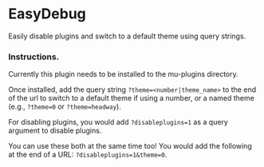 # EasyDebug
Easily disable plugins and switch to a default theme using query strings.

### Instructions. 

Currently this plugin needs to be installed to the mu-plugins directory. 

Once installed, add the query string `?theme=<number|theme_name>` to the end of the url to switch to a default theme if using a number, or a named theme (e.g., `?theme=0` or `?theme=headway`).

For disabling plugins, you would add `?disableplugins=1` as a query argument to disable plugins. 

You can use these both at the same time too! You would add the following at the end of a URL: `?disableplugins=1&theme=0`.
